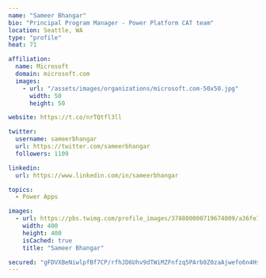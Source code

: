 ```yaml
---
name: "Sameer Bhangar"
bio: "Principal Program Manager - Power Platform CAT team"
location: Seattle, WA
type: "profile"
heat: 71

affiliation:
  name: Microsoft
  domain: microsoft.com
  images:
    - url: "/assets/images/organizations/microsoft.com-50x50.jpg"
      width: 50
      height: 50

website: https://t.co/nrTQtfl3ll

twitter:
  username: sameerbhangar
  url: https://twitter.com/sameerbhangar
  followers: 1109

linkedin:
  url: https://www.linkedin.com/in/sameerbhangar

topics:
  - Power Apps

images:
  - url: https://pbs.twimg.com/profile_images/378800000719674009/a36fe7ddfab1778b76e5793772e43798_400x400.jpeg
    width: 400
    height: 400
    isCached: true
    title: "Sameer Bhangar"

secured: "gFDVXBeNiwlpfBf7CP/rfhJD6Uhv9dTWiMZFnfzq5PArb0Z0zaAjwefo6n4HsyCDXaLPoY9mgjIuiya324kmlwxTRRnkyP0XDySPv2iC7fQRS4ibHmOB0msawuJ9ngtPn4LsjplZZvGDggkABdKzZBbCAL5un9siuvlRlPDWn8JK1l5hoJ7AB82iB8WA9tJvMm0HwG+tDhZPEKRP7zwrWXpoZC7cSP2mtSFNB9Y0gU5LrjSMnmyIFK7aYNAH3t7lf6btbIEXgWzQMxly9hVDjst6iOZiGMEolSrreDL4i/MOtYyk0QTcCNJP40RR0S9PjzM3IbDlQSTfocpyvaXt5W/aq4vU83ttYIgKCiEYFlHVe00BUG6UyiK1EmFgqP8dyRZuLpSp0GRarTrcSMRcrmnpRxrygNV0/7fRg2TwmMw=;u1efrsqtpH3d/ihGJWECPw=="
---
```


